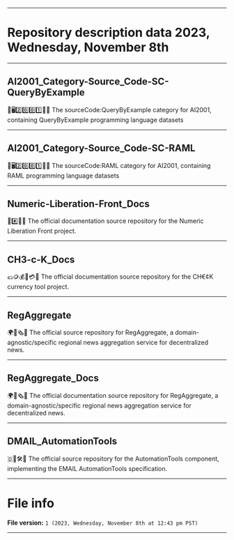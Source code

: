 
***

# Repository description data 2023, Wednesday, November 8th

---

## AI2001_Category-Source_Code-SC-QueryByExample

🧠️🖥️2️⃣️0️⃣️0️⃣️1️⃣️💾️📜️ The sourceCode:QueryByExample category for AI2001, containing QueryByExample programming language datasets

---

## AI2001_Category-Source_Code-SC-RAML

🧠️🖥️2️⃣️0️⃣️0️⃣️1️⃣️💾️📜️ The sourceCode:RAML category for AI2001, containing RAML programming language datasets

---

## Numeric-Liberation-Front_Docs

🔢️#️⃣️🏴️📖️ The official documentation source repository for the Numeric Liberation Front project.

---

## CH3-c-K_Docs

💷️🪙️💰️💸️💳️📖️ The official documentation source repository for the CH€¢K currency tool project.

---

## RegAggregate

🌍️📰️🗞️💾️ The official source repository for RegAggregate, a domain-agnostic/specific regional news aggregation service for decentralized news.

---

## RegAggregate_Docs

🌍️📰️🗞️📖️ The official documentation source repository for RegAggregate, a domain-agnostic/specific regional news aggregation service for decentralized news.

---

## DMAIL_AutomationTools

🇩📧️🛠️💾️ The official source repository for the AutomationTools component, implementing the EMAIL AutomationTools specification.

***

# File info

**File version:** `1 (2023, Wednesday, November 8th at 12:43 pm PST)`

***

